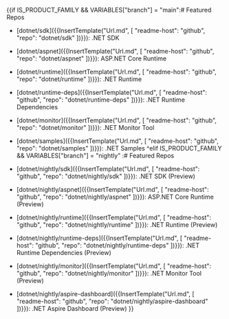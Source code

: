 {{if IS_PRODUCT_FAMILY && VARIABLES["branch"] = "main":# Featured Repos

* [dotnet/sdk]({{InsertTemplate("Url.md", [ "readme-host": "github", "repo": "dotnet/sdk" ])}}): .NET SDK
* [dotnet/aspnet]({{InsertTemplate("Url.md", [ "readme-host": "github", "repo": "dotnet/aspnet" ])}}): ASP.NET Core Runtime
* [dotnet/runtime]({{InsertTemplate("Url.md", [ "readme-host": "github", "repo": "dotnet/runtime" ])}}): .NET Runtime
* [dotnet/runtime-deps]({{InsertTemplate("Url.md", [ "readme-host": "github", "repo": "dotnet/runtime-deps" ])}}): .NET Runtime Dependencies
* [dotnet/monitor]({{InsertTemplate("Url.md", [ "readme-host": "github", "repo": "dotnet/monitor" ])}}): .NET Monitor Tool
* [dotnet/samples]({{InsertTemplate("Url.md", [ "readme-host": "github", "repo": "dotnet/samples" ])}}): .NET Samples
^elif IS_PRODUCT_FAMILY && VARIABLES["branch"] = "nightly"
:# Featured Repos

* [dotnet/nightly/sdk]({{InsertTemplate("Url.md", [ "readme-host": "github", "repo": "dotnet/nightly/sdk" ])}}): .NET SDK (Preview)
* [dotnet/nightly/aspnet]({{InsertTemplate("Url.md", [ "readme-host": "github", "repo": "dotnet/nightly/aspnet" ])}}): ASP.NET Core Runtime (Preview)
* [dotnet/nightly/runtime]({{InsertTemplate("Url.md", [ "readme-host": "github", "repo": "dotnet/nightly/runtime" ])}}): .NET Runtime (Preview)
* [dotnet/nightly/runtime-deps]({{InsertTemplate("Url.md", [ "readme-host": "github", "repo": "dotnet/nightly/runtime-deps" ])}}): .NET Runtime Dependencies (Preview)
* [dotnet/nightly/monitor]({{InsertTemplate("Url.md", [ "readme-host": "github", "repo": "dotnet/nightly/monitor" ])}}): .NET Monitor Tool (Preview)
* [dotnet/nightly/aspire-dashboard]({{InsertTemplate("Url.md", [ "readme-host": "github", "repo": "dotnet/nightly/aspire-dashboard" ])}}): .NET Aspire Dashboard (Preview)
}}
